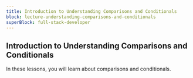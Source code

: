 ```yaml
---
title: Introduction to Understanding Comparisons and Conditionals
block: lecture-understanding-comparisons-and-conditionals
superBlock: full-stack-developer
---
```


## Introduction to Understanding Comparisons and Conditionals

In these lessons, you will learn about comparisons and conditionals.
